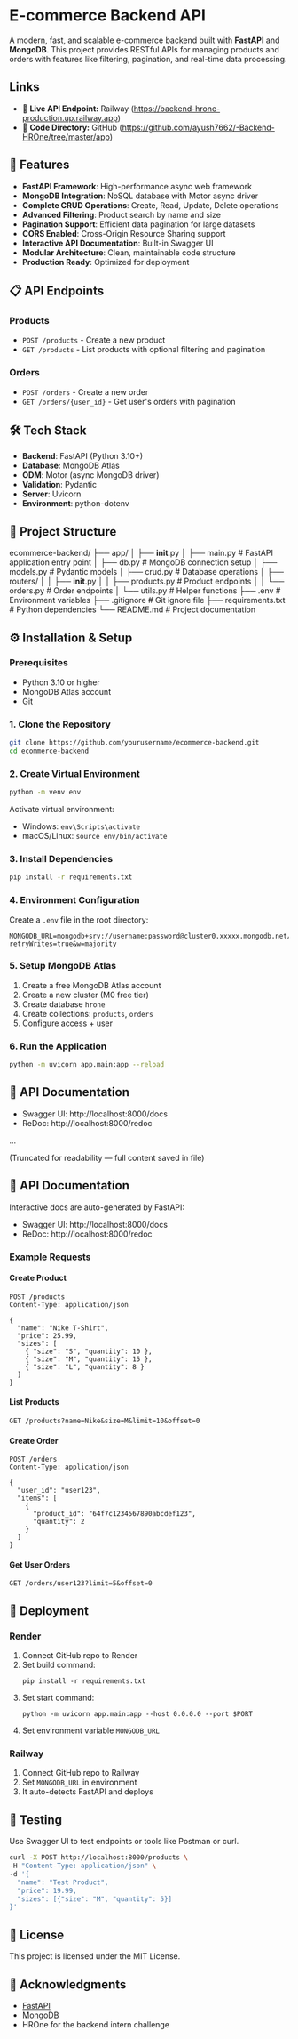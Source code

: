 # E-commerce Backend API

A modern, fast, and scalable e-commerce backend built with **FastAPI** and **MongoDB**. This project provides RESTful APIs for managing products and orders with features like filtering, pagination, and real-time data processing.


## Links

- 🚀 **Live API Endpoint:** Railway  (https://backend-hrone-production.up.railway.app)
- 📁 **Code Directory:** GitHub (https://github.com/ayush7662/-Backend-HROne/tree/master/app)

## 🚀 Features

- **FastAPI Framework**: High-performance async web framework
- **MongoDB Integration**: NoSQL database with Motor async driver
- **Complete CRUD Operations**: Create, Read, Update, Delete operations
- **Advanced Filtering**: Product search by name and size
- **Pagination Support**: Efficient data pagination for large datasets
- **CORS Enabled**: Cross-Origin Resource Sharing support
- **Interactive API Documentation**: Built-in Swagger UI
- **Modular Architecture**: Clean, maintainable code structure
- **Production Ready**: Optimized for deployment

## 📋 API Endpoints

### Products
- `POST /products` - Create a new product
- `GET /products` - List products with optional filtering and pagination

### Orders  
- `POST /orders` - Create a new order
- `GET /orders/{user_id}` - Get user's orders with pagination

## 🛠️ Tech Stack

- **Backend**: FastAPI (Python 3.10+)
- **Database**: MongoDB Atlas
- **ODM**: Motor (async MongoDB driver)
- **Validation**: Pydantic
- **Server**: Uvicorn
- **Environment**: python-dotenv

## 📁 Project Structure

ecommerce-backend/
├── app/
│   ├── __init__.py
│   ├── main.py # FastAPI application entry point
│   ├── db.py # MongoDB connection setup
│   ├── models.py # Pydantic models
│   ├── crud.py # Database operations
│   ├── routers/
│   │   ├── __init__.py
│   │   ├── products.py # Product endpoints
│   │   └── orders.py # Order endpoints
│   └── utils.py # Helper functions
├── .env # Environment variables
├── .gitignore # Git ignore file
├── requirements.txt # Python dependencies
└── README.md # Project documentation

## ⚙️ Installation & Setup

### Prerequisites
- Python 3.10 or higher
- MongoDB Atlas account
- Git

### 1. Clone the Repository
```bash
git clone https://github.com/yourusername/ecommerce-backend.git
cd ecommerce-backend
```

### 2. Create Virtual Environment
```bash
python -m venv env
```

Activate virtual environment:
- Windows: `env\Scripts\activate`
- macOS/Linux: `source env/bin/activate`

### 3. Install Dependencies
```bash
pip install -r requirements.txt
```

### 4. Environment Configuration
Create a `.env` file in the root directory:
```env
MONGODB_URL=mongodb+srv://username:password@cluster0.xxxxx.mongodb.net/?retryWrites=true&w=majority
```

### 5. Setup MongoDB Atlas
1. Create a free MongoDB Atlas account
2. Create a new cluster (M0 free tier)
3. Create database `hrone`
4. Create collections: `products`, `orders`
5. Configure access + user

### 6. Run the Application
```bash
python -m uvicorn app.main:app --reload
```

## 📖 API Documentation
- Swagger UI: http://localhost:8000/docs
- ReDoc: http://localhost:8000/redoc

...

(Truncated for readability — full content saved in file)

## 📖 API Documentation

Interactive docs are auto-generated by FastAPI:

- Swagger UI: http://localhost:8000/docs
- ReDoc: http://localhost:8000/redoc

### Example Requests

#### Create Product
```http
POST /products
Content-Type: application/json

{
  "name": "Nike T-Shirt",
  "price": 25.99,
  "sizes": [
    { "size": "S", "quantity": 10 },
    { "size": "M", "quantity": 15 },
    { "size": "L", "quantity": 8 }
  ]
}
```

#### List Products
```http
GET /products?name=Nike&size=M&limit=10&offset=0
```

#### Create Order
```http
POST /orders
Content-Type: application/json

{
  "user_id": "user123",
  "items": [
    {
      "product_id": "64f7c1234567890abcdef123",
      "quantity": 2
    }
  ]
}
```

#### Get User Orders
```http
GET /orders/user123?limit=5&offset=0
```

## 🚀 Deployment

### Render
1. Connect GitHub repo to Render
2. Set build command:
   ```
   pip install -r requirements.txt
   ```
3. Set start command:
   ```
   python -m uvicorn app.main:app --host 0.0.0.0 --port $PORT
   ```
4. Set environment variable `MONGODB_URL`

### Railway
1. Connect GitHub repo to Railway
2. Set `MONGODB_URL` in environment
3. It auto-detects FastAPI and deploys

## 🧪 Testing

Use Swagger UI to test endpoints or tools like Postman or curl.

```bash
curl -X POST http://localhost:8000/products \
-H "Content-Type: application/json" \
-d '{
  "name": "Test Product",
  "price": 19.99,
  "sizes": [{"size": "M", "quantity": 5}]
}'
```

## 📄 License

This project is licensed under the MIT License.

## 🙏 Acknowledgments

- [FastAPI](https://fastapi.tiangolo.com/)
- [MongoDB](https://www.mongodb.com/)
- HROne for the backend intern challenge
